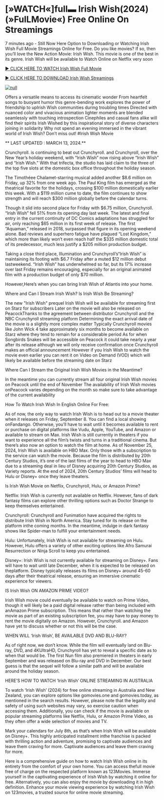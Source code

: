 <h1>[»WATCH«]full▬ Irish Wish(2024) (»FulLMovie«) Free Online On Streamings</h1>

7 minutes ago - Still Now Here Option to Downloading or Watching Irish Wish Full Movie Streamings Online for Free. Do you like movies? If so, then you’ll love the New Action Movie: Irish Wish. This movie is one of the best in its genre. Irish Wish will be available to Watch Online on Netflix very soon</p>
<p dir="auto"><a href="https://peacockmovie.site/movie/1019420/irish-wish" rel="nofollow">► CLICK HERE TO WATCH Irish Wish Full Movie</a></p>
<p dir="auto"><a href="https://peacockmovie.site/movie/1019420/irish-wish" rel="nofollow">► CLICK HERE TO DOWNLOAD Irish Wish Streamings</a></p>
<p dir="auto"><a href="https://peacockmovie.site/movie/1019420/irish-wish" rel="nofollow"><img src="https://camo.githubusercontent.com/abb2148613ed2c31b6fd5c164e6a142c9074d86e9468c674b26300adbf87c7f7/68747470733a2f2f7374617469632e7769787374617469632e636f6d2f6d656469612f3835356132355f30343362356162656234616534643335616330303331393865376665353665647e6d76322e676966" alt="null" style="max-width: 100%;"></a>
      <span>
        <a href="https://peacockmovie.site/movie/1019420/irish-wish" rel="nofollow">
</a></span></p><p dir="auto">Offers a versatile means to access its cinematic wonder From heartfelt songs to buoyant humor this genre-bending work explores the power of friendship to upIrish Wish communities during troubling times Directed with nuanced color and vivacious animation lighter moments are blended seamlessly with touching introspection Cinephiles and casual fans alike will find their spirits Irish Wished by this inspirational story of diverse characters joining in solidarity Why not spend an evening immersed in the vibrant world of Irish Wish? Don’t miss out! #Irish Wish Movie</p>
<p dir="auto">** LAST UPDATED : MARCH 13, 2024.**</p>
<p dir="auto">Crunchyroll. is continuing to beat out Crunchyroll. and Crunchyroll, over the New Year’s holiday weekend, with “Irish Wish” now rising above “Irish Wish” and “Irish Wish.” With that trifecta, the studio has laid claim to the three of the top five slots at the domestic box office throughout the holiday season.</p>
<p dir="auto">The Timothéee Chalamet-starring musical added another $8.6 million on Friday, up 32% from one week ago. The Paul King film has emerged as the theatrical favorite for the holidays, crossing $100 million domestically earlier this week. With a $119 million cume to date, the film continues to show strength and will reach $300 million globally before the calendar turns.</p>

<p dir="auto">Though it slid into second place for Friday with $6.75 million, Crunchyroll. “Irish Wish” fell 51% from its opening day last week. The latest and final entry in the current continuity of DC Comics adaptations has struggled for air, only reaching $65 million in its first week of release. The first “Aquaman,” released in 2018, surpassed that figure in its opening weekend alone. Bad reviews and superhero fatigue have plagued “Lost Kingdom,” which more than likely won’t even reach half the $335 million domestic total of its predecessor, much less justify a $205 million production budget.</p>
<p dir="auto">Taking a close third place, Illumination and Crunchyroll’s“Irish Wish” is maintaining its footing with $6.7 Friday after a muted $12 million debut lastweekend. “Irish Wish” has underwhelmed so far, but its 17% increase over last Friday remains encouraging, especially for an original animated film with a production budget of only $70 million.</p>
<p dir="auto">However,Here’s when you can bring Irish Wish of Atlantis into your home.</p>
<p dir="auto">Where and Can I Stream Irish Wish? Is Irish Wish Be Streaming?</p>
<p dir="auto">The new "Irish Wish" prequel Irish Wish will be available for streaming first on Starz for subscribers Later on the movie will also be released on PeacockThanks to the agreement between distributor Crunchyroll and the NBC Crunchyroll streaming platform Determining the exact arrival date of the movie is a slightly more complex matter Typically Crunchyroll movies like John Wick 4 take approximately six months to become available on Starz where they tend to remain for a considerable period As for when Songbirds Snakes will be accessible on Peacock it could take nearly a year after its release although we will only receive confirmation once Crunchyroll makes an official announcement However if you Irish Wish to watch the movie even earlier you can rent it on Video on Demand (VOD) which will likely be available before the streaming date on Starz</p>
<p dir="auto">Where Can I Stream the Original Irish Wish Movies in the Meantime?</p>
<p dir="auto">In the meantime you can currently stream all four original Irish Wish movies on Peacock until the end of November The availability of Irish Wish movies onPeacock varies depending on the month so make sure to take advantage of the current availability</p>
<p dir="auto">How To Watch Irish Wish In English Online For Free:</p>
<p dir="auto">As of now, the only way to watch Irish Wish is to head out to a movie theater when it releases on Friday, September 8. You can find a local showing onFandango. Otherwise, you’ll have to wait until it becomes available to rent or purchase on digital platforms like Vudu, Apple, YouTube, and Amazon or available to stream on Max. Irish Wish is still currently in theaters if you want to experience all the film’s twists and turns in a traditional cinema. But there’s also now an option to watch the film at home. As of November 25, 2024, Irish Wish is available on HBO Max. Only those with a subscription to the service can watch the movie. Because the film is distributed by 20th Century Studios, it’s one of the last films of the year to head to HBO Max due to a streaming deal in lieu of Disney acquiring 20th Century Studios, as Variety reports. At the end of 2024, 20th Century Studios’ films will head to Hulu or Disney+ once they leave theaters.</p>
<p dir="auto">Is Irish Wish Movie on Netflix, Crunchyroll, Hulu, or Amazon Prime?</p>
<p dir="auto">Netflix: Irish Wish is currently not available on Netflix. However, fans of dark fantasy films can explore other thrilling options such as Doctor Strange to keep themselves entertained.</p>
<p dir="auto">Crunchyroll: Crunchyroll and Funimation have acquired the rights to distribute Irish Wish in North America. Stay tuned for its release on the platform inthe coming months. In the meantime, indulge in dark fantasy shows like Spider-man to fulfill your entertainment needs.</p>
<p dir="auto">Hulu: Unfortunately, Irish Wish is not available for streaming on Hulu. However, Hulu offers a variety of other exciting options like Afro Samurai Resurrection or Ninja Scroll to keep you entertained.</p>
<p dir="auto">Disney+: Irish Wish is not currently available for streaming on Disney+. Fans will have to wait until late December, when it is expected to be released on theplatform. Disney typically releases its films on Disney+ around 45-60 days after their theatrical release, ensuring an immersive cinematic experience for viewers.</p>
<p dir="auto">IS Irish Wish ON AMAZON PRIME VIDEO?</p>
<p dir="auto">Irish Wish movie could eventually be available to watch on Prime Video, though it will likely be a paid digital release rather than being included with anAmazon Prime subscription. This means that rather than watching the movie as part of an existing subscription fee, you may have to pay money to rent the movie digitally on Amazon. However, Crunchyroll. and Amazon have yet to discuss whether or not this will be the case.</p>
<p dir="auto">WHEN WILL ‘Irish Wish’, BE AVAILABLE DVD AND BLU-RAY?</p>
<p dir="auto">As of right now, we don’t know. While the film will eventually land on Blu-ray, DVD, and 4KUltraHD, Crunchyroll has yet to reveal a specific date as to when that would be. The first Nun film also premiered in theaters in early September and was released on Blu-ray and DVD in December. Our best guess is that the sequel will follow a similar path and will be available around the holiday season.</p>
<p dir="auto">HERE’S HOW TO WATCH ‘Irish Wish’ ONLINE STREAMING IN AUSTRALIA</p>
<p dir="auto">To watch ‘Irish Wish’ (2024) for free online streaming in Australia and New Zealand, you can explore options like gomovies.one and gomovies.today, as mentioned in the search results. However, please note that the legality and safety of using such websites may vary, so exercise caution when accessing them. Additionally, you can check if the movie is available on popular streaming platforms like Netflix, Hulu, or Amazon Prime Video, as they often offer a wide selection of movies and TV.</p>
<p dir="auto">Mark your calendars for July 8th, as that’s when Irish Wish will be available on Disney+. This highly anticipated installment inthe franchise is packed with thrilling action and adventure, promising to captivate audiences and leave them craving for more. Captivate audiences and leave them craving for more.</p>
<p dir="auto">Here is a comprehensive guide on how to watch Irish Wish online in its entirety from the comfort of your own home. You can access thefull movie free of charge on the respected platform known as 123Movies. Immerse yourself in the captivating experience of Irish Wish by watching it online for free. Alternatively, you can also enjoy the movie by downloading it in high definition. Enhance your movie viewing experience by watching Irish Wish on 123movies, a trusted source for online movie streaming.</p>
</article>

